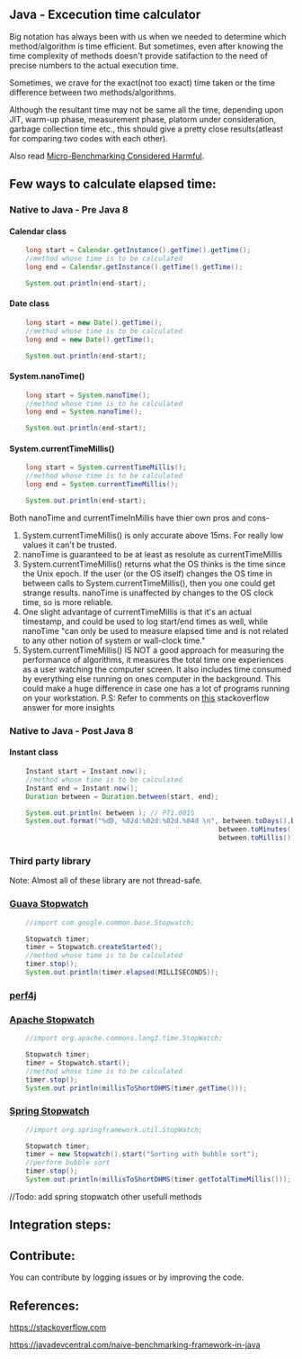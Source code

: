 ## Java - Excecution time calculator

Big notation has always been with us when we needed to determine which method/algorithm is time efficient.
But sometimes, even after knowing the time complexity of methods doesn't provide satifaction to the need of 
precise numbers to the actual execution time.

Sometimes, we crave for the exact(not too exact) time taken or the time difference between two methods/algorithms.

Although the resultant time may not be same all the time, depending upon JIT, warm-up phase, measurement phase, platorm under consideration, garbage collection time etc., this should give a pretty close results(atleast for comparing two codes with each other).

Also read [Micro-Benchmarking Considered Harmful](https://web.archive.org/web/20190818002513/http://blogs.microsoft.co.il/sasha/2009/05/08/micro-benchmarking-considered-harmful/).

## Few ways to calculate elapsed time:

### Native to Java - Pre Java 8

#### Calendar class

```java
    long start = Calendar.getInstance().getTime().getTime();
    //method whose time is to be calculated
    long end = Calendar.getInstance().getTime().getTime();

    System.out.println(end-start);
```

#### Date class

```java
    long start = new Date().getTime();
    //method whose time is to be calculated
    long end = new Date().getTime();

    System.out.println(end-start);
```
#### System.nanoTime()

```java
    long start = System.nanoTime();
    //method whose time is to be calculated
    long end = System.nanoTime();

    System.out.println(end-start);
```

#### System.currentTimeMillis()

```java
    long start = System.currentTimeMillis();
    //method whose time is to be calculated
    long end = System.currentTimeMillis();

    System.out.println(end-start);
```

Both nanoTime and currentTimeInMillis have thier own pros and cons-
1. System.currentTimeMillis() is only accurate above 15ms. For really low values it can't be trusted.
2. nanoTime is guaranteed to be at least as resolute as currentTimeMillis
3. System.currentTimeMillis() returns what the OS thinks is the time since the Unix epoch. If the user (or the OS itself) changes the OS time in between calls to System.currentTimeMillis(), then you one could get strange results. nanoTime is unaffected by changes to the OS clock time, so is more reliable.
4. One slight advantage of currentTimeMillis is that it's an actual timestamp, and could be used to log start/end times as well, while nanoTime "can only be used to measure elapsed time and is not related to any other notion of system or wall-clock time."
5. System.currentTimeMillis() IS NOT a good approach for measuring the performance of algorithms, it measures the total time one experiences as a user watching the computer screen. It also includes time consumed by everything else running on ones computer in the background. This could make a huge difference in case one has a lot of programs running on your workstation.
P.S: Refer to comments on [this](https://stackoverflow.com/a/180191) stackoverflow answer for more insights

### Native to Java - Post Java 8

#### Instant class

```java
    Instant start = Instant.now();
    //method whose time is to be calculated
    Instant end = Instant.now();
    Duration between = Duration.between(start, end);

    System.out.println( between ); // PT1.001S
    System.out.format("%dD, %02d:%02d:%02d.%04d \n", between.toDays(),between.toHours(), 
                                                    between.toMinutes(), between.getSeconds(), 
                                                    between.toMillis()); // 0D, 00:00:01.1001 
```

### Third party library

Note: Almost all of these library are not thread-safe.

### [Guava Stopwatch](https://guava.dev/releases/18.0/api/docs/com/google/common/base/Stopwatch.html)

```java
    //import com.google.common.base.Stopwatch;

    Stopwatch timer;
    timer = Stopwatch.createStarted();
    //method whose time is to be calculated
    timer.stop();
    System.out.println(timer.elapsed(MILLISECONDS));
```
### [perf4j](https://dzone.com/articles/measuring-performance-using) 

### [Apache Stopwatch](https://commons.apache.org/proper/commons-lang/apidocs/org/apache/commons/lang3/time/StopWatch.html)

```java
    //import org.apache.commons.lang3.time.StopWatch;

    Stopwatch timer;
    timer = Stopwatch.start();
    //method whose time is to be calculated
    timer.stop();
    System.out.println(millisToShortDHMS(timer.getTime()));
```
### [Spring Stopwatch](https://docs.spring.io/spring-framework/docs/current/javadoc-api/org/springframework/util/StopWatch.html)

```java
    //import org.springframework.util.StopWatch;

    Stopwatch timer;
    timer = new Stopwatch().start("Sorting with bubble sort");
    //perform bubble sort
    timer.stop();
    System.out.println(millisToShortDHMS(timer.getTotalTimeMillis()));
```
//Todo: add spring stopwatch other usefull methods

## Integration steps:

## Contribute:

You can contribute by logging issues or by improving the code.

## References:

https://stackoverflow.com

https://javadevcentral.com/naive-benchmarking-framework-in-java